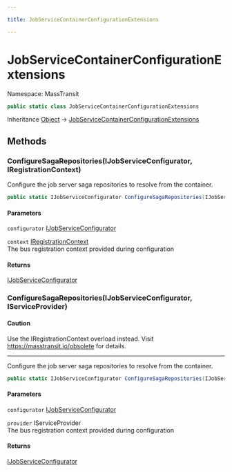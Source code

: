 ```yaml
---

title: JobServiceContainerConfigurationExtensions

---
```


# JobServiceContainerConfigurationExtensions

Namespace: MassTransit

```csharp
public static class JobServiceContainerConfigurationExtensions
```

Inheritance [Object](https://learn.microsoft.com/en-us/dotnet/api/system.object) → [JobServiceContainerConfigurationExtensions](../masstransit/jobservicecontainerconfigurationextensions)

## Methods

### **ConfigureSagaRepositories(IJobServiceConfigurator, IRegistrationContext)**

Configure the job server saga repositories to resolve from the container.

```csharp
public static IJobServiceConfigurator ConfigureSagaRepositories(IJobServiceConfigurator configurator, IRegistrationContext context)
```

#### Parameters

`configurator` [IJobServiceConfigurator](../masstransit/ijobserviceconfigurator)<br/>

`context` [IRegistrationContext](../../masstransit-abstractions/masstransit/iregistrationcontext)<br/>
The bus registration context provided during configuration

#### Returns

[IJobServiceConfigurator](../masstransit/ijobserviceconfigurator)<br/>

### **ConfigureSagaRepositories(IJobServiceConfigurator, IServiceProvider)**

#### Caution

Use the IRegistrationContext overload instead. Visit https://masstransit.io/obsolete for details.

---

Configure the job server saga repositories to resolve from the container.

```csharp
public static IJobServiceConfigurator ConfigureSagaRepositories(IJobServiceConfigurator configurator, IServiceProvider provider)
```

#### Parameters

`configurator` [IJobServiceConfigurator](../masstransit/ijobserviceconfigurator)<br/>

`provider` IServiceProvider<br/>
The bus registration context provided during configuration

#### Returns

[IJobServiceConfigurator](../masstransit/ijobserviceconfigurator)<br/>

